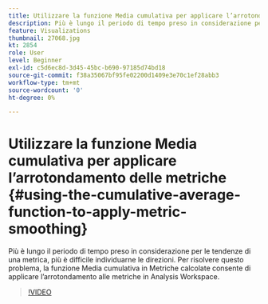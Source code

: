 ```yaml
---
title: Utilizzare la funzione Media cumulativa per applicare l’arrotondamento delle metriche
description: Più è lungo il periodo di tempo preso in considerazione per le tendenze di una metrica, più è difficile individuarne le direzioni. Per risolvere questo problema, la funzione Media cumulativa in Metriche calcolate consente di applicare l’arrotondamento alle metriche in Analysis Workspace.
feature: Visualizations
thumbnail: 27068.jpg
kt: 2854
role: User
level: Beginner
exl-id: c5d6ec8d-3d45-45bc-b690-97185d74bd18
source-git-commit: f38a35067bf95fe02200d1409e3e70c1ef28abb3
workflow-type: tm+mt
source-wordcount: '0'
ht-degree: 0%

---
```


# Utilizzare la funzione Media cumulativa per applicare l’arrotondamento delle metriche {#using-the-cumulative-average-function-to-apply-metric-smoothing}

Più è lungo il periodo di tempo preso in considerazione per le tendenze di una metrica, più è difficile individuarne le direzioni. Per risolvere questo problema, la funzione Media cumulativa in Metriche calcolate consente di applicare l’arrotondamento alle metriche in Analysis Workspace.

>[!VIDEO](https://video.tv.adobe.com/v/27068/?quality=12&learn=on)
